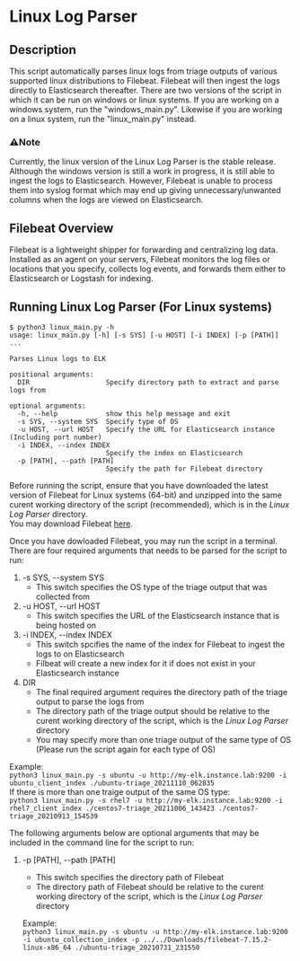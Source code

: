 # Linux Log Parser
## Description
This script automatically parses linux logs from triage outputs of various supported linux distributions to Filebeat. Filebeat will then ingest the logs directly to Elasticsearch thereafter.
There are two versions of the script in which it can be run on windows or linux systems. If you are working on a windows system, run the "windows_main.py". Likewise if you are working on a linux system, run the "linux_main.py" instead.
### ⚠️Note
Currently, the linux version of the Linux Log Parser is the stable release. Although the windows version is still a work in progress, it is still able to ingest the logs to Elasticsearch. However, Filebeat is unable to process them into syslog format which may end up giving unnecessary/unwanted columns when the logs are viewed on Elasticsearch.
## Filebeat Overview
Filebeat is a lightweight shipper for forwarding and centralizing log data. Installed as an agent on your servers, Filebeat monitors the log files or locations that you specify, collects log events, and forwards them either to Elasticsearch or Logstash for indexing.
## Running Linux Log Parser (For Linux systems)
```
$ python3 linux_main.py -h
usage: linux_main.py [-h] [-s SYS] [-u HOST] [-i INDEX] [-p [PATH]] ...

Parses Linux logs to ELK

positional arguments:
  DIR                   Specify directory path to extract and parse logs from

optional arguments:
  -h, --help            show this help message and exit
  -s SYS, --system SYS  Specify type of OS
  -u HOST, --url HOST   Specify the URL for Elasticsearch instance (Including port number)
  -i INDEX, --index INDEX
                        Specify the index on Elasticsearch
  -p [PATH], --path [PATH]
                        Specify the path for Filebeat directory
```
Before running the script, ensure that you have downloaded the latest version of Filebeat for Linux systems (64-bit) and unzipped into the same curent working directory of the script (recommended), which is in the *Linux Log Parser* directory.  
You may download Filebeat [here](https://www.elastic.co/downloads/beats/filebeat).

Once you have dowloaded Filebeat, you may run the script in a terminal.  
There are four required arguments that needs to be parsed for the script to run:
1. -s SYS, --system SYS
   - This switch specifies the OS type of the triage output that was collected from
2. -u HOST, --url HOST
   - This switch specifies the URL of the Elasticsearch instance that is being hosted on
3. -i INDEX, --index INDEX
   - This switch spcifies the name of the index for Filebeat to ingest the logs to on Elasticsearch
   - Filbeat will create a new index for it if does not exist in your Elasticsearch instance
4. DIR
   - The final required argument requires the directory path of the triage output to parse the logs from
   - The directory path of the triage output should be relative to the curent working directory of the script, which is the *Linux Log Parser* directory
   - You may specify more than one triage output of the same type of OS (Please run the script again for each type of OS)

Example:  
  `python3 linux_main.py -s ubuntu -u http://my-elk.instance.lab:9200 -i ubuntu_client_index ./ubuntu-triage_20211110_062835`  
  If there is more than one traige output of the same OS type:  
  `python3 linux_main.py -s rhel7 -u http://my-elk.instance.lab:9200 -i rhel7_client_index ./centos7-triage_20211006_143423 ./centos7-triage_20210913_154539`

The following arguments below are optional arguments that may be included in the command line for the script to run:
1. -p [PATH], --path [PATH]
   - This switch specifies the directory path of Filebeat
   - The directory path of Filebeat should be relative to the curent working directory of the script, which is the *Linux Log Parser* directory

    Example:  
    `python3 linux_main.py -s ubuntu -u http://my-elk.instance.lab:9200 -i ubuntu_collection_index -p ../../Downloads/filebeat-7.15.2-linux-x86_64 ./ubuntu-triage_20210731_231550`
